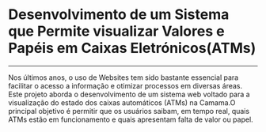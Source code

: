 # Desenvolvimento de um Sistema que Permite visualizar Valores e Papéis em Caixas Eletrónicos(ATMs)
---
Nos últimos anos, o uso de Websites tem sido bastante essencial para facilitar o acesso a informação e otimizar processos em diversas áreas. Este projeto aborda o desenvolvimento de um sistema web voltado para a visualização do estado dos caixas automáticos (ATMs) na Camama.O principal objetivo é permitir que os usuários saibam, em tempo real, quais ATMs estão em funcionamento e quais apresentam falta de valor ou papel.

